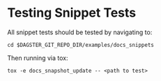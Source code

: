 # Testing Snippet Tests

All snippet tests should be tested by navigating to:

```
cd $DAGSTER_GIT_REPO_DIR/examples/docs_snippets
```

Then running via tox:

```
tox -e docs_snapshot_update -- <path to test>
```

